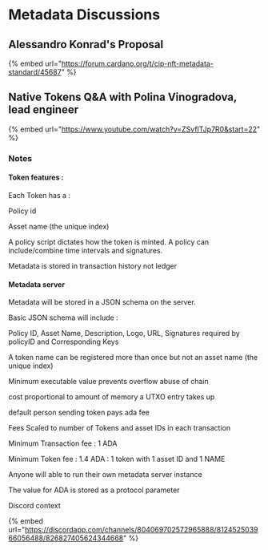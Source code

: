# Metadata Discussions

## Alessandro Konrad's Proposal

{% embed url="https://forum.cardano.org/t/cip-nft-metadata-standard/45687" %}

## Native Tokens Q&A with Polina Vinogradova, lead engineer

{% embed url="https://www.youtube.com/watch?v=ZSvfITJp7R0&start=22" %}

### Notes

#### Token features :

Each Token has a :

Policy id

Asset name \(the unique index\)

A policy script dictates how the token is minted. A policy can include/combine time intervals and signatures.

Metadata is stored in transaction history not ledger

#### Metadata server

Metadata will be stored in a  JSON schema on the server.

Basic JSON schema will include :

Policy ID, Asset Name, Description, Logo, URL, Signatures required by policyID and Corresponding Keys

A token name can be registered more than once but not an asset name \(the unique index\)

Minimum executable value prevents overflow abuse of chain

cost proportional to amount of memory a UTXO entry takes up

default person sending token pays ada fee

Fees Scaled to number of Tokens and asset IDs in each transaction

Minimum Transaction fee : 1 ADA

Minimum Token fee : 1.4 ADA : 1 token with 1 asset ID and 1 NAME

Anyone will able to run their own metadata server instance

The value for ADA is stored as a protocol parameter

  
 

Discord context

{% embed url="https://discordapp.com/channels/804069702572965888/812452503966056488/826827405624344668" %}







